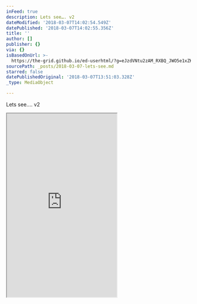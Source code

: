 ```yaml
---
inFeed: true
description: Lets see…. v2
dateModified: '2018-03-07T14:02:54.549Z'
datePublished: '2018-03-07T14:02:55.356Z'
title: ''
author: []
publisher: {}
via: {}
isBasedOnUrl: >-
  https://the-grid.github.io/ed-userhtml/?g=eJzdVNtu2zAM_RXBQ_JWO5e1xZK6RXcp0IehAQps2FMgS7StVRY1Sbabvx9td7nMGAr0cUEgSNYhechD8Uqqhvmw05BGrZKhXLHlbGaf19H11dFVCaoow9EdZj9BBNabpBF9jtiAGQ7XV5Y7XjHDK7KusFEQsYbruvMVgl0liUATwIQYpRTch1hglZToQ2JLDJhzAc0i8W2eVLtHS6eY9jcS0d3LdHl-ORVakTkd5tOK1svF4vzDxcUsnk-lT7sYk-XtZHFH_87rmTwONPUBqtdA9NGWllZuFa0FhO_onnyJ9t7kSF8GMpPlZ6ITseQ054-3j18OKY-cj_C_aq5V2B1MqJgjkCdMYfaYMAYIrg-VNpihk-BGsKwQqNHtge_u-l-PgyoDybjW2HrhlA1cCPCevEHTuepvDISWiqFMkUaKdHSG6-jFeZfsV2wi5lutGiCdDbUKsXU1UfNO_LctkHH_D7F7XY4FGZTsJXwR40iFsLME5tZqJXhQaJLnMwoqnlrewFmuuafWsLoulPGWF4c31bZtXHHhsAKpeF_PvV0iSTaNXCbKSHiORaFuNvPtxqHcfgPnKUz6-Ad8N8Q4ftInb536JBlGAG1oTpwMC4tedaxXzIEm_g2s2WGA0Pxgf08azkoH-T6NcQVPOuKmE3sWv6dCcUeapNE209w8RWMCPPOo60AEAtoVm62Zhjx0G4qqqoK6mcw_OeAB2A-sHXtozWmTvkJGVSSAT0TvIqtDQBMXKt9zGQRfMYMG1lFXNz7Kt5PtpF3enNf84qWi-9weBr9sgy04kG_Jja4ttq9nNTRCv_4GnIsouw
sourcePath: _posts/2018-03-07-lets-see.md
starred: false
datePublishedOriginal: '2018-03-07T13:51:03.328Z'
_type: MediaObject

---
```

Lets see.... v2

<iframe src="https://the-grid.github.io/ed-userhtml/?g=eJzdVNtu2zAM_RXBQ_NWO5e1RZO6RXcp0IehBQps2FMgS7StVRY1Sbabvy9td7nMGAL0cUEgSNYhechD8Uqqhvmw0ZBGrZKhXLLFdGpfVtH11d5VCaoow94dZr9ABNabpBF9jtiAGQ7XV5Y7XjHDK7KusFEQsYbruvMVgl0miUATwIQYpRTch1hglZToQ2JLDJhzAc088W2eVJsnS6eY9jcS0d3LdHF2MRFakTkdZpOK1ov5_Ozy_HIazybSp12Mk8XtyfyO_p3XU7kfaOIDVMdA9NGWllZuFa0FhB_onn2J9t7kSF8GMieLL0QnYslhzp9un77uUh45H-F_11yrsNmZUDFHIE-YwmwxYQwQXO8qbTBDJ8GNYFkhUKPbAj_c9b8eB1UGknGtsfXCKRu4EOA9eYOmc9XfGAgtFUOZIo0U6egM19Gb8y7Zb9hEzLdaNUA6G2oVYutqouad-G9bIOP-H2L3uuwLMijZS_gmxp4KYWMJzK3VSvCg0CQvpxRUPLe8gdNcc0-tYXVdKOMtL3Zvqm3buOLCYQVS8b6eW7tEkmwauUyUkfASi0LdPM7Wjw7l-js4T2HSpz_guyHG_pM-eOvUJ8kwAmhDc-JgWFj0qmO9ZA408W9gxXYDhOYH-3vScFY6yLdpjCt40BE3ndjT-CMVijvSJI3WmebmORoT4JlHXQciENAu2XTFNOSh21BUVRXUzWT-2QEPwH5i7dhDaw6b9AgZVZEAPhG9i6wOAU1cqHzLZRB8yQwaWEVd3fgo3062g3Z5d16z87eKbnN7GPyyR2zBgXxPbnRtsT2e1dAI_foKt7IowQ" height="500" style=""></iframe>